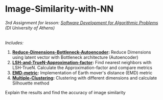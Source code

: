 # Image-Similarity-with-NN
###### 3rd Assignment for lesson: [Software Development for Algorithmic Problems](https://www.di.uoa.gr/en/studies/undergraduate/261) (DI University of Athens)
*Includes:*
 1. **[Reduce-Dimensions-Bottleneck-Autoencoder](./Reduce-Dimensions-Bottleneck-Autoencoder):** Reduce Dimensions using latent vector with Bottleneck architecture (Autoencoder)
 2. **[LSH-and-TrueN-Approximation-factor](./LSH-and-TrueN-Approximation-factor):** Find nearest neighbors with LSH-TrueN. Calculate the Approximation-factor and compare metrics
 3. **[EMD-metric](./EMD-metric):** Implementation of Earth mover's distance (EMD) metric
 4. **[Multiple-Clustering](./Multiple-Clustering):** Clustering with different dimensions and calculate Silhouette method

Explain the results and find the accuracy of image similarity
